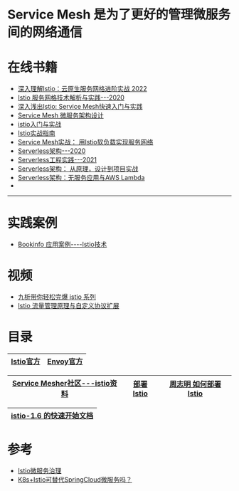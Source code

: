 
# Service Mesh 是为了更好的管理微服务间的网络通信

# 在线书籍
* [深入理解Istio：云原生服务网格进阶实战 2022](https://weread.qq.com/web/reader/0a7329e0813ab6e8dg01585dkc81322c012c81e728d9d180)
* [Istio 服务网格技术解析与实践---2020](https://weread.qq.com/web/reader/20c3266071c94f5b20c1306)
* [深入浅出Istio: Service Mesh快速入门与实践](https://weread.qq.com/web/reader/e2c32bb071848778e2cf1c7)
* [Service Mesh 微服务架构设计](https://weread.qq.com/web/reader/4de32f7071ef4cea4dee0b6)
* [istio入门与实战](https://weread.qq.com/web/reader/af532c40718247c3af53d89)
* [Istio实战指南](https://weread.qq.com/web/reader/2c2325007193f2442c2e695kc81322c012c81e728d9d180)
* [Service Mesh实战： 用Istio软负载实现服务网络](https://weread.qq.com/web/reader/f57324607188b37df57c39e)
* [Serverless架构---2020](https://weread.qq.com/web/reader/c8a32e205e2f83c8a87fa85)
* [Serverless工程实践---2021](https://weread.qq.com/web/reader/89c322e0725d0bbd89cac6a)
* [Serverless架构： 从原理，设计到项目实战 ](https://weread.qq.com/web/reader/4383249071a74c67438c595)
* [Serverless架构：无服务应用与AWS Lambda](https://weread.qq.com/web/reader/acb32da071dbdd99acb7f9b)
* []() 
---

# 实践案例

* [Bookinfo 应用案例----Istio技术](https://istio.io/latest/zh/docs/examples/bookinfo/)

# 视频
* [九析带你轻松完爆 istio 系列](https://www.bilibili.com/video/BV1vE411p7wX/?spm_id_from=333.788.recommend_more_video.15)
* [Istio 流量管理原理与自定义协议扩展](https://www.youtube.com/watch?v=lB5d4qbZqzU)
# 目录

[Istio官方](https://istio.io/latest/docs/tasks/)|[Envoy官方](https://icloudnative.io/envoy-handbook/docs/overview/overview/)|
---|---|

[Service Mesher社区---istio资料](https://www.servicemesher.com/)|[部署 Istio](https://icyfenix.cn/appendix/istio.html)|[周志明 如何部署 Istio](https://icyfenix.cn/appendix/istio.html)|
---|---|---|

[istio-1.6 的快速开始文档](https://www.kancloud.cn/pshizhsysu/istio/1727521)|
---|


# 参考

* [Istio微服务治理](https://www.jianshu.com/p/97833de7054d)
* [K8s+Istio可替代SpringCloud微服务吗？](https://mp.weixin.qq.com/s/P6kTLIvW86Gnq-TRU5sQoA)
